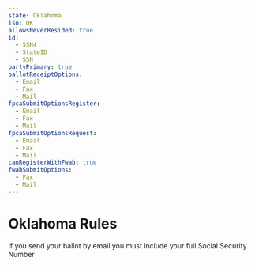 ```yaml
---
state: Oklahoma 
iso: OK
allowsNeverResided: true
id:
  - SSN4
  - StateID
  - SSN
partyPrimary: true
ballotReceiptOptions:
  - Email
  - Fax
  - Mail
fpcaSubmitOptionsRegister:
  - Email
  - Fax
  - Mail
fpcaSubmitOptionsRequest:
  - Email
  - Fax
  - Mail
canRegisterWithFwab: true
fwabSubmitOptions:
  - Fax
  - Mail
---
```


# Oklahoma Rules

If you send your ballot by email you must include your full Social Security Number
